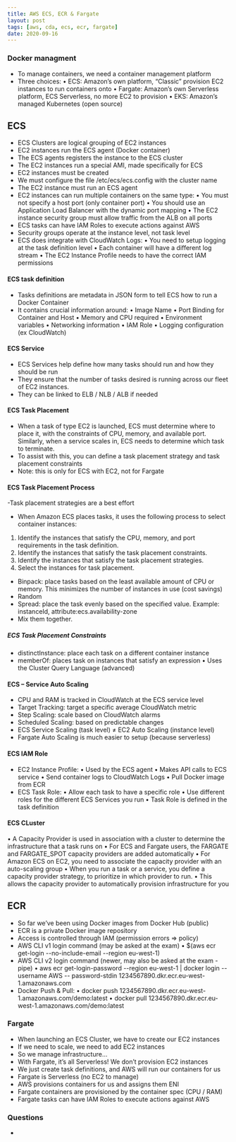 ```yaml
---
title: AWS ECS, ECR & Fargate
layout: post
tags: [aws, cda, ecs, ecr, fargate]
date: 2020-09-16
---
```


### Docker managment
- To manage containers, we need a container management platform
- Three choices:
•	ECS: Amazon’s own platform, “Classic” provision EC2 instances to run containers onto
•	Fargate: Amazon’s own Serverless platform, ECS Serverless, no more EC2 to provision
•	EKS: Amazon’s managed Kubernetes (open source)
## ECS
- ECS Clusters are logical grouping of EC2 instances
- EC2 instances run the ECS agent (Docker container)
- The ECS agents registers the instance to the ECS cluster
- The EC2 instances run a special AMI, made specifically for ECS
-	EC2 instances must be created
- We must configure the file /etc/ecs/ecs.config with the cluster name
-	The EC2 instance must run an ECS agent
-	EC2 instances can run multiple containers on the same type:
•	You must not specify a host port (only container port)
•	You should use an Application Load Balancer with the dynamic port mapping
•	The EC2 instance security group must allow traffic from the ALB on all ports
-	ECS tasks can have IAM Roles to execute actions against AWS
-	Security groups operate at the instance level, not task level
-	ECS does integrate with CloudWatch Logs:
•	You need to setup logging at the task definition level
•	Each container will have a different log stream
•	The EC2 Instance Profile needs to have the correct IAM permissions

#### ECS task definition
-	Tasks definitions are metadata in JSON form to tell ECS how to run a Docker Container
-	It contains crucial information around:
•	Image Name
•	Port Binding for Container and Host
•	Memory and CPU required
•	Environment variables
•	Networking information
•	IAM Role
•	Logging configuration (ex CloudWatch)
#### ECS Service
-	ECS Services help define how many tasks should run and how they should be run
-	They ensure that the number of tasks desired is running across our fleet of EC2 instances.
-	They can be linked to ELB / NLB / ALB if needed
#### ECS Task Placement
-	When a task of type EC2 is launched, ECS must determine where to place it, with the constraints of CPU, memory, and available port. Similarly, when a service scales in, ECS needs to determine which task to terminate.
-	To assist with this, you can define a task placement strategy and task placement constraints
-	Note: this is only for ECS with EC2, not for Fargate
#### ECS Task Placement Process
-Task placement strategies are a best effort
-	When Amazon ECS places tasks, it uses the following process to select container instances:
1.	Identify the instances that satisfy the CPU, memory, and port requirements in the task definition.
2.	Identify the instances that satisfy the task placement constraints.
3.	Identify the instances that satisfy the task placement strategies.
4.	Select the instances for task placement.
-	Binpack: place tasks based on the least available amount of CPU or memory. This minimizes the number of instances in use (cost savings)
- Random
- Spread: place the task evenly based on the specified value. Example: instanceId, attribute:ecs.availability-zone
- Mix them together.
##### ECS Task Placement Constraints
- distinctInstance: place each task on a different container instance
- memberOf: places task on instances that satisfy an expression
•	Uses the Cluster Query Language (advanced)
#### ECS – Service Auto Scaling
- CPU and RAM is tracked in CloudWatch at the ECS service level
- Target Tracking: target a specific average CloudWatch metric
- Step Scaling: scale based on CloudWatch alarms
- Scheduled Scaling: based on predictable changes
- ECS Service Scaling (task level) ≠ EC2 Auto Scaling (instance level)
- Fargate Auto Scaling is much easier to setup (because serverless)
#### ECS IAM Role
- EC2 Instance Profile:
•	Used by the ECS agent
•	Makes API calls to ECS service
•	Send container logs to CloudWatch Logs
•	Pull Docker image from ECR
- ECS Task Role:
•	Allow each task to have a specific role
•	Use different roles for the different ECS Services you run
•	Task Role is defined in the task definition
#### ECS CLuster 
•	A Capacity Provider is used in association with a cluster to determine the infrastructure that a task runs on
•	For ECS and Fargate users, the FARGATE and FARGATE_SPOT capacity providers are added automatically
•	For Amazon ECS on EC2, you need to associate the capacity provider with an auto-scaling group
•	When you run a task or a service, you define a capacity provider strategy, to prioritize in which provider to run.
•	This allows the capacity provider to automatically provision infrastructure for you
## ECR
-	So far we’ve been using Docker images from Docker Hub (public)
-	ECR is a private Docker image repository
-	Access is controlled through IAM (permission errors => policy)
-	AWS CLI v1 login command (may be asked at the exam)
•	$(aws ecr get-login --no-include-email --region eu-west-1)
-	AWS CLI v2 login command (newer, may also be asked at the exam - pipe)
•	aws ecr get-login-password --region eu-west-1 | docker login --username AWS -- password-stdin 1234567890.dkr.ecr.eu-west-1.amazonaws.com
-	Docker Push & Pull:
•	docker push 1234567890.dkr.ecr.eu-west-1.amazonaws.com/demo:latest
•	docker pull 1234567890.dkr.ecr.eu-west-1.amazonaws.com/demo:latest
### Fargate
-	When launching an ECS Cluster, we have to create our EC2 instances
-	If we need to scale, we need to add EC2 instances
-	So we manage infrastructure…
-	With Fargate, it’s all Serverless! We don’t provision EC2 instances
-	We just create task definitions, and AWS will run our containers for us
-	Fargate is Serverless (no EC2 to manage)
-	AWS provisions containers for us and assigns them ENI
-	Fargate containers are provisioned by the container spec (CPU / RAM)
-	Fargate tasks can have IAM Roles to execute actions against AWS

### Questions
-
